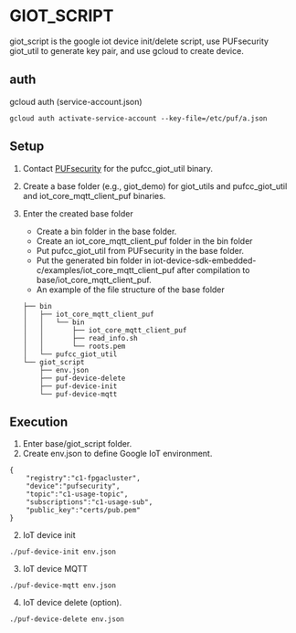 # GIOT_SCRIPT
giot_script is the google iot device init/delete script, use PUFsecurity giot_util to generate key pair, and use gcloud to create device.

## auth

gcloud auth (service-account.json)
```
gcloud auth activate-service-account --key-file=/etc/puf/a.json
```

## Setup
1. Contact [PUFsecurity](https://www.pufsecurity.com/zh-hans/contact/) for the pufcc_giot_util binary.

2. Create a base folder (e.g., giot_demo) for giot_utils and pufcc_giot_util and iot_core_mqtt_client_puf binaries.

3. Enter the created base folder 
   - Create a bin folder in the base folder. 
   - Create an iot_core_mqtt_client_puf folder in the bin folder
   - Put pufcc_giot_util from PUFsecurity in the base folder.   
   - Put the generated bin folder in iot-device-sdk-embedded-c/examples/iot_core_mqtt_client_puf after compilation to base/iot_core_mqtt_client_puf.
   - An example of the file structure of the base folder 
   ```
   ├── bin
   │   ├── iot_core_mqtt_client_puf
   │   │   └── bin   
   │   │       ├── iot_core_mqtt_client_puf
   │   │       ├── read_info.sh
   │   │       └── roots.pem
   │   └── pufcc_giot_util
   └── giot_script
       ├── env.json
       ├── puf-device-delete
       ├── puf-device-init
       └── puf-device-mqtt
   ```

## Execution 
1. Enter base/giot_script folder.
2. Create env.json to define Google IoT environment.
```
{
    "registry":"c1-fpgacluster",
    "device":"pufsecurity",
    "topic":"c1-usage-topic",
    "subscriptions":"c1-usage-sub",
    "public_key":"certs/pub.pem"
}

```

2. IoT device init
```
./puf-device-init env.json
```

3. IoT device MQTT
```
./puf-device-mqtt env.json
```

4. IoT device delete (option).
```
./puf-device-delete env.json
```

